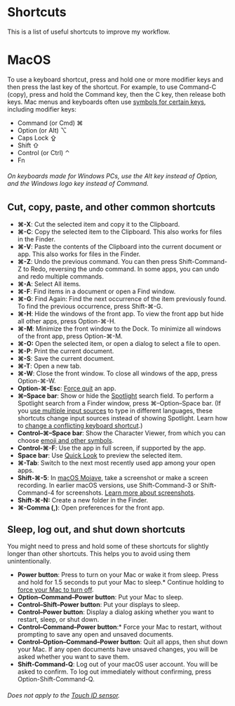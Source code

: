 ﻿# Shortcuts

This is a list of useful shortcuts to improve my workflow.

# MacOS
To use a keyboard shortcut, press and hold one or more modifier keys and then press the last key of the shortcut. For example, to use Command-C (copy), press and hold the Command key, then the C key, then release both keys. Mac menus and keyboards often use [symbols for certain keys](https://support.apple.com/guide/mac-help/what-are-those-symbols-shown-in-menus-cpmh0011), including modifier keys:

 - Command (or Cmd) ⌘
 - Option (or Alt) ⌥
 - Caps Lock ⇪
 - Shift ⇧
 - Control (or Ctrl) ⌃
 - Fn

###### *On keyboards made for Windows PCs, use the Alt key instead of Option, and the Windows logo key instead of Command.*

## Cut, copy, paste, and other common shortcuts


-   **⌘-X**: Cut the selected item and copy it to the Clipboard.
-   **⌘-C**: Copy the selected item to the Clipboard. This also works for files in the Finder.
-   **⌘-V**: Paste the contents of the Clipboard into the current document or app. This also works for files in the Finder.
-   **⌘-Z**: Undo the previous command. You can then press Shift-Command-Z to Redo, reversing the undo command. In some apps, you can undo and redo multiple commands.
-   **⌘-A**: Select All items.
-   **⌘-F**: Find items in a document or open a Find window.
-   **⌘-G**: Find Again: Find the next occurrence of the item previously found. To find the previous occurrence, press Shift-⌘-G.
-   **⌘-H**: Hide the windows of the front app. To view the front app but hide all other apps, press Option-⌘-H.
-   **⌘-M**: Minimize the front window to the Dock. To minimize all windows of the front app, press Option-⌘-M.
-   **⌘-O:** Open the selected item, or open a dialog to select a file to open.
-   **⌘-P**: Print the current document.
-   **⌘-S**: Save the current document.
-   **⌘-T**: Open a new tab.
-   **⌘-W**: Close the front window. To close all windows of the app, press Option-⌘-W.
-   **Option-⌘-Esc**: [Force quit](https://support.apple.com/HT201276) an app.
-   **⌘–Space bar**: Show or hide the [Spotlight](https://support.apple.com/kb/HT201744) search field. To perform a Spotlight search from a Finder window, press ⌘–Option–Space bar. (If you [use multiple input sources](https://support.apple.com/guide/mac-help/type-in-another-language-with-input-sources-mchlp1406) to type in different languages, these shortcuts change input sources instead of showing Spotlight. Learn how to [change a conflicting keyboard shortcut](https://support.apple.com/guide/mac-help/change-a-conflicting-keyboard-shortcut-mh35591).)
-   **Control–⌘–Space bar**: Show the Character Viewer, from which you can choose [emoji and other symbols](https://support.apple.com/kb/HT201586).
-   **Control-⌘-F**: Use the app in full screen, if supported by the app.
-   **Space bar**: Use [Quick Look](https://support.apple.com/guide/mac-help/quick-look-files-and-folders-mh14119) to preview the selected item.
-   **⌘-Tab**: Switch to the next most recently used app among your open apps.
-   **Shift-⌘-5**: In [macOS Mojave](https://support.apple.com/kb/HT201475), take a screenshot or make a screen recording. In earlier macOS versions, use Shift-Command-3 or Shift-Command-4 for screenshots. [Learn more about screenshots](https://support.apple.com/kb/HT201361).
-   **Shift-⌘-N:** Create a new folder in the Finder.
-   **⌘-Comma (,)**: Open preferences for the front app.


## Sleep, log out, and shut down shortcuts

You might need to press and hold some of these shortcuts for slightly longer than other shortcuts. This helps you to avoid using them unintentionally. 

-   **Power button**: Press to turn on your Mac or wake it from sleep. Press and hold for 1.5 seconds to put your Mac to sleep.* Continue holding to [force your Mac to turn off](https://support.apple.com/kb/HT201150).
-   **Option–Command–Power button**: Put your Mac to sleep.
-   **Control–Shift–Power button**: Put your displays to sleep.
-   **Control–Power button**: Display a dialog asking whether you want to restart, sleep, or shut down.
-   **Control–Command–Power button**:* Force your Mac to restart, without prompting to save any open and unsaved documents.
-   **Control–Option–Command–Power button**: Quit all apps, then shut down your Mac. If any open documents have unsaved changes, you will be asked whether you want to save them.
-   **Shift-Command-Q**: Log out of your macOS user account. You will be asked to confirm. To log out immediately without confirming, press Option-Shift-Command-Q.

###### *Does not apply to the [Touch ID sensor](https://support.apple.com/kb/HT207054).*
